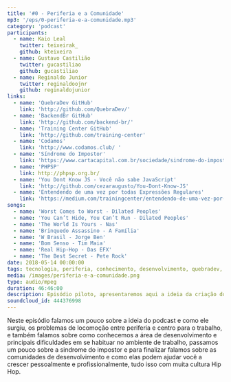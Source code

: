 ```yaml
---
title: '#0 - Periferia e a Comunidade'
mp3: '/eps/0-periferia-e-a-comunidade.mp3'
category: 'podcast'
participants:
  - name: Kaio Leal
    twitter: teixeirak_
    github: kteixeira
  - name: Gustavo Castilião
    twitter: gucastiliao
    github: gucastiliao
  - name: Reginaldo Junior
    twitter: reginaldoojnr
    github: reginaldojunior
links:
  - name: 'QuebraDev GitHub'
    link: 'http://github.com/QuebraDev/' 
  - name: 'BackendBr GitHub'
    link: 'http://github.com/backend-br/' 
  - name: 'Training Center GitHub'
    link: 'http://github.com/training-center' 
  - name: 'Codamos'
    link: 'http://www.codamos.club/ '
  - name: 'Síndrome do Impostor'
    link: 'https://www.cartacapital.com.br/sociedade/sindrome-do-impostor-mais-uma-pedra-no-caminho-das-mulheres'
  - name: 'PHPSP'
    link: http://phpsp.org.br/ 
  - name: 'You Dont Know JS - Você não sabe JavaScript'
    link: 'http://github.com/cezaraugusto/You-Dont-Know-JS'
  - name: 'Entendendo de uma vez por todas Expressões Regulares'
    link: 'https://medium.com/trainingcenter/entendendo-de-uma-vez-por-todas-express%C3%B5es-regulares-parte-1-introdu%C3%A7%C3%A3o-dfe63e289dc3'
songs:
  - name: 'Worst Comes to Worst - Dilated Peoples'
  - name: 'You Can’t Hide, You Can’t Run - Dilated Peoples'
  - name: 'The World Is Yours - Nas'
  - name: 'Brinquedo Assassino - A Família'
  - name: 'W Brasil - Jorge Ben'
  - name: 'Bom Senso - Tim Maia'
  - name: 'Real Hip-Hop - Das EFX'
  - name: 'The Best Secret - Pete Rock'
date: 2018-05-14 00:00:00
tags: tecnologia, periferia, conhecimento, desenvolvimento, quebradev, piloto, como surgiu, ideias
media: /images/periferia-e-a-comunidade.png
type: audio/mpeg
duration: 46:46:00
description: Episódio piloto, apresentaremos aqui a ideia da criação do podcast, além de um pouco da nossa vivência.
soundcloud_id: 444376998
---
```


Neste episódio falamos um pouco sobre a ideia do podcast e como ele surgiu, os problemas de locomoção entre periferia e centro para o trabalho, e também falamos sobre como conhecemos a área de desenvolvimento e principais dificuldades em se habituar no ambiente de trabalho, passamos um pouco sobre a sindrome do impostor e para finalizar falamos sobre as comunidades de desenvolvimento e como elas podem ajudar você a crescer pessoalmente e profissionalmente, tudo isso com muita cultura Hip Hop.
